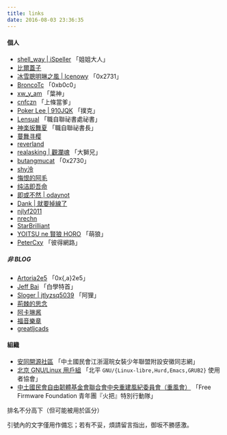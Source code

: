 ```yaml
---
title: links
date: 2016-08-03 23:36:35
---
```


#### 個人
* [shell_way | iSpeller](http://arondight.me/) 「姐姐大人」
* [比爾蓋子](https://biergaizi.info/)
* [冰雪聰明琳之風 | Icenowy](http://www.icenowy.tk/) 「0x2731」
* [BroncoTc](https://blog.broncotc.com) 「0xb0c0」
* [xw_y_am](http://web.xwyam.info/blog) 「葉神」
* [cnfczn](https://cnfczn.github.io/) 「上條當爹」
* [Poker Lee | 910JQK](http://poker-lee.xyz/)  「撲克」
* [Lensual](https://lensual.dreamerstudio.net/blog/) 「職自聯祕書處祕書」
* [神楽坂舞夏](https://blog.zhouys.ac.cn/) 「職自聯祕書長」
* [蔓舞寻樱](https://emiria.io/)
* [reverland](http://reverland.org/)
* [realasking | 觀瀾魂](http://realasking.github.io/index.html) 「大獅兄」
* [butangmucat](https://www.tombu.info/) 「0x2730」
* [shy泠](https://shyling.com/)
* [悔恨的阿毛](http://blog.winkidney.com/)
* [纯洁即吾命](https://coolrc.me/)
* [即或不然 | odaynot](http://ishell.me/)
* [Dank | 就要掉線了](http://danknest.org/)
* [njlyf2011](http://www.njlyf2011.cn/)
* [nrechn](https://nrechn.de/)
* [StarBrilliant](https://m13253.blogspot.com/)
* [YOITSU ne 賢狼 HORO](https://blog.yoitsu.moe) 「萌狼」
* [PeterCxy](https://typeblog.net/) 「彼得網路」
##### 非 BLOG
* [Artoria2e5](https://about.me/Arthur2e5) 「0x{,a}2e5」
* [Jeff Bai](https://about.me/mingcongbai) 「白學特首」
* [Sloger | jtlyzsq5039](http://blog.sloger.info/) 「阿狸」
* [荊棘的思念](http://lovearia.me/)
* [阿卡琳酱](http://2dango.com/)
* [福音樂章](http://fyyz.me/)
* [greatljcads](http://ljcads.com/)


#### 組織
* [安同開源社區](https://aosc.io) 「中土國民會江浙滬皖女裝少年聯盟附設安徽同志網」
* [北京 GNU/Linux 用戶組](https://beijinglug.club/) 「北平 `GNU/{Linux-libre,Hurd,Emacs,GRUB2}` 使用者協會」
* [中土國民會自由韌體基金會聯合會中央重建風紀委員會（重風會）](https://blog-netarmy.rhcloud.com) 「Free Firmware Foundation 青年團『火把』特別行動隊」

排名不分高下（但可能被用於區分）

引號內的文字僅用作備忘；若有不妥，煩請留言指出，御坂不勝感激。
